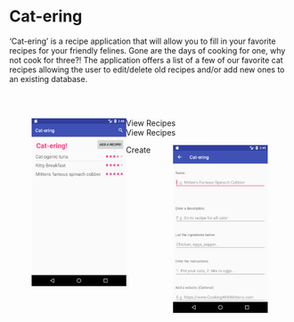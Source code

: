 # Cat-ering
‘Cat-ering’ is a recipe application that will allow you to fill in your favorite recipes for your friendly felines. Gone are the days of cooking for one, why not cook for three?! The application offers a list of a few of our favorite cat recipes allowing the user to edit/delete old recipes and/or add new ones to an existing database.

<br><br>
<div class="row">
  <figure>
    <img src="./images/list-view.png" width="40%" height="40%" align="left"/> View Recipes 
     <figcaption> View Recipes </figcaption>
  </figure>
  <figure>
    <img src="./images/create.png" width="40%" height="40%" align="right"/> 
    <figcaption> Create </figcaption>
  </figure>
</div>
